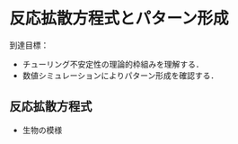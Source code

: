 # 反応拡散方程式とパターン形成

到達目標：
- チューリング不安定性の理論的枠組みを理解する．
- 数値シミュレーションによりパターン形成を確認する．

## 反応拡散方程式

- 生物の模様

